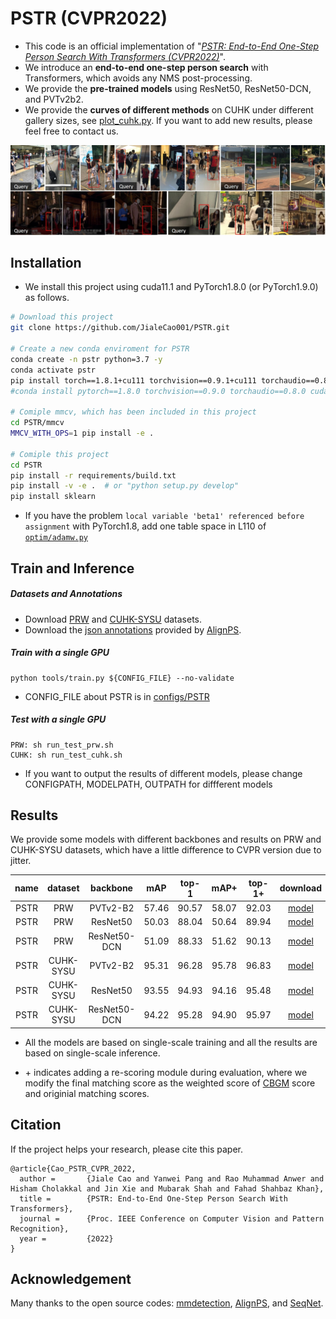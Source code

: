 # PSTR (CVPR2022)


- This code is an official implementation of "[*PSTR: End-to-End One-Step Person Search With Transformers (CVPR2022)*](xx)". 
- We introduce an **end-to-end one-step person search** with Transformers, which avoids any NMS post-processing.
- We provide the **pre-trained models** using ResNet50, ResNet50-DCN, and PVTv2b2.
- We provide the **curves of different methods** on CUHK under different gallery sizes, see [plot_cuhk.py](plot_cuhk.py). If you want to add new results, please feel free to contact us.

<tr>
<div align="center">
  <img src="demo/fig-cuhk.jpg" width="700px" />
</div>
</tr>

## Installation
- We install this project using cuda11.1 and PyTorch1.8.0 (or PyTorch1.9.0) as follows.


 ```bash
# Download this project
git clone https://github.com/JialeCao001/PSTR.git

# Create a new conda enviroment for PSTR
conda create -n pstr python=3.7 -y
conda activate pstr
pip install torch==1.8.1+cu111 torchvision==0.9.1+cu111 torchaudio==0.8.1 -f https://download.pytorch.org/whl/torch_stable.html
#conda install pytorch==1.8.0 torchvision==0.9.0 torchaudio==0.8.0 cudatoolkit=11.1 -c pytorch -c conda-forge

# Comiple mmcv, which has been included in this project
cd PSTR/mmcv
MMCV_WITH_OPS=1 pip install -e .

# Comiple this project 
cd PSTR
pip install -r requirements/build.txt
pip install -v -e .  # or "python setup.py develop"
pip install sklearn
```

- If you have the problem ```local variable 'beta1' referenced before assignment``` with PyTorch1.8, add one table space in L110 of [```optim/adamw.py```](https://github.com/pytorch/pytorch/issues/55740)

## Train and Inference


#####  Datasets and Annotations

- Download [PRW](https://github.com/liangzheng06/PRW-baseline) and [CUHK-SYSU](https://github.com/ShuangLI59/person_search) datasets.
- Download the [json annotations](https://drive.google.com/file/d/1J2YAU7n954TiSwqopJCWdK25IaF6Mb9_/view?usp=sharing) provided by [AlignPS](https://github.com/daodaofr/AlignPS).


#####  Train with a single GPU
```shell
python tools/train.py ${CONFIG_FILE} --no-validate
```
- CONFIG_FILE about PSTR is in [configs/PSTR](configs/pstr)

#####  Test with a single GPU

```shell
PRW: sh run_test_prw.sh 
CUHK: sh run_test_cuhk.sh  
```

- If you want to output the results of different models, please  change CONFIGPATH, MODELPATH, OUTPATH for diffferent models


## Results

We provide some models with different backbones and results on PRW and CUHK-SYSU datasets, which have a little difference to CVPR version due to jitter.

|    name  | dataset  | backbone |  mAP  | top-1 |  mAP+ | top-1+  | download|
| :-------------: | :-----: | :-----: | :-------------------: | :-----: | :-----: | :------: | :-----------------: |
|     PSTR | PRW    | PVTv2-B2  |   57.46  |   90.57   |58.07   |    92.03     |          [model](https://drive.google.com/file/d/1hrmyvS9f8fzflpoIlEhWQ-XDyNp_qCGq/view?usp=sharing)         |
|     PSTR |  PRW   | ResNet50  |   50.03   | 88.04   | 50.64   |    89.94   |        [model](https://drive.google.com/file/d/12j71smXyc3QAyCvIPRlQCbyhSXZENBIX/view?usp=sharing)         |
|     PSTR |  PRW   | ResNet50-DCN  |   51.09   | 88.33   | 51.62   |    90.13   |        [model](https://drive.google.com/file/d/111f_efZOYMFkz9i76TgqcO7a88npoJV5/view?usp=sharing)         |
|     PSTR | CUHK-SYSU     | PVTv2-B2    |   95.31  |   96.28   |95.78   |    96.83      |       [model](https://drive.google.com/file/d/1vrQdZTVgJ2D6ty_XJAYmsJgziW9TZHHW/view?usp=sharing)         |
|     PSTR | CUHK-SYSU    | ResNet50|   93.55   | 94.93   | 94.16   | 95.48   |          [model](https://drive.google.com/file/d/1U4r_WaTfODmuhslL_15u5bXdFwLLBC5m/view?usp=sharing)         |
|     PSTR | CUHK-SYSU    | ResNet50-DCN|   94.22   | 95.28   | 94.90   | 95.97   |          [model](https://drive.google.com/file/d/1cCbpAGrldxQaRrF7FCZXqx4VaNP-C278/view?usp=sharing)         |

- All the models are based on single-scale training and all the results are based on single-scale inference.

- \+ indicates adding a re-scoring module during evaluation, where we modify the final matching score as the weighted score of [CBGM](https://github.com/serend1p1ty/SeqNet) score and originial matching scores. 

## Citation
If the project helps your research, please cite this paper.

```
@article{Cao_PSTR_CVPR_2022,
  author =       {Jiale Cao and Yanwei Pang and Rao Muhammad Anwer and Hisham Cholakkal and Jin Xie and Mubarak Shah and Fahad Shahbaz Khan},
  title =        {PSTR: End-to-End One-Step Person Search With Transformers},
  journal =      {Proc. IEEE Conference on Computer Vision and Pattern Recognition},
  year =         {2022}
}
```

## Acknowledgement
Many thanks to the open source codes: [mmdetection](https://github.com/open-mmlab/mmdetection), [AlignPS](https://github.com/daodaofr/AlignPS), and [SeqNet](https://github.com/serend1p1ty/SeqNet).
